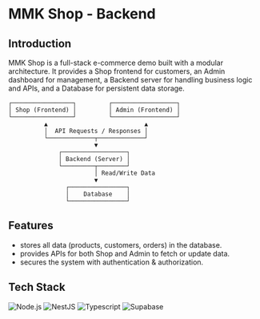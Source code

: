 # MMK Shop - Backend

## Introduction
MMK Shop is a full-stack e-commerce demo built with a modular architecture. It provides a Shop frontend for customers, an Admin dashboard for management, a Backend server for handling business logic and APIs, and a Database for persistent data storage.

    ┌─────────────────┐         ┌──────────────────┐
    │ Shop (Frontend) │         │ Admin (Frontend) │
    └─────────────────┘         └──────────────────┘
              ▲                           ▲
              │  API Requests / Responses │ 
              └─────────────┬─────────────┘
                            ▼             
                  ┌──────────────────┐  
                  │ Backend (Server) │ 
                  └─────────┬────────┘
                            │ Read/Write Data
                            ▼
                    ┌────────────────┐
                    │    Database    │
                    └────────────────┘

## Features
* stores all data (products, customers, orders) in the database.
* provides APIs for both Shop and Admin to fetch or update data.
* secures the system with authentication & authorization.

## Tech Stack
![Node.js](https://img.shields.io/badge/Node.js-339933?style=for-the-badge&logo=node.js&logoColor=white)
![NestJS](https://img.shields.io/badge/NestJS-E0234E?style=for-the-badge&logo=nestjs&logoColor=white)
![Typescript](https://img.shields.io/badge/TypeScript-3178C6?style=for-the-badge&logo=typescript&logoColor=white)
![Supabase](https://img.shields.io/badge/Supabase-3ECF8E?style=for-the-badge&logo=supabase&logoColor=white)
